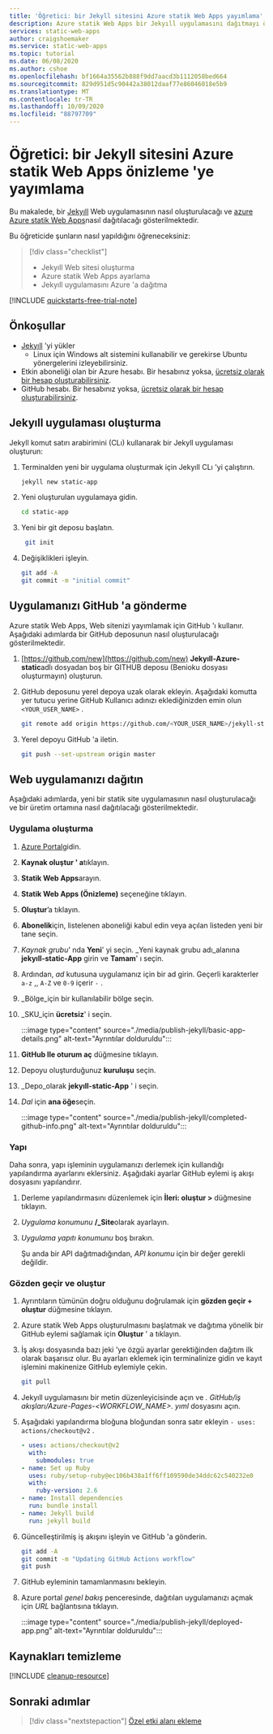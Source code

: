 ```yaml
---
title: 'Öğretici: bir Jekyll sitesini Azure statik Web Apps yayımlama'
description: Azure statik Web Apps bir Jekyıll uygulamasını dağıtmayı öğrenin.
services: static-web-apps
author: craigshoemaker
ms.service: static-web-apps
ms.topic: tutorial
ms.date: 06/08/2020
ms.author: cshoe
ms.openlocfilehash: bf1664a35562b888f9dd7aacd3b1112058bed664
ms.sourcegitcommit: 829d951d5c90442a38012daaf77e86046018e5b9
ms.translationtype: MT
ms.contentlocale: tr-TR
ms.lasthandoff: 10/09/2020
ms.locfileid: "88797709"
---
```

# <a name="tutorial-publish-a-jekyll-site-to-azure-static-web-apps-preview"></a>Öğretici: bir Jekyll sitesini Azure statik Web Apps önizleme 'ye yayımlama

Bu makalede, bir [Jekyıll](https://jekyllrb.com/) Web uygulamasının nasıl oluşturulacağı ve [azure Azure statik Web Apps](overview.md)nasıl dağıtılacağı gösterilmektedir.

Bu öğreticide şunların nasıl yapıldığını öğreneceksiniz:

> [!div class="checklist"]
>
> - Jekyıll Web sitesi oluşturma
> - Azure statik Web Apps ayarlama
> - Jekyıll uygulamasını Azure 'a dağıtma

[!INCLUDE [quickstarts-free-trial-note](../../includes/quickstarts-free-trial-note.md)]

## <a name="prerequisites"></a>Önkoşullar

- [Jekyıll](https://jekyllrb.com/docs/installation/) 'yi yükler
  - Linux için Windows alt sistemini kullanabilir ve gerekirse Ubuntu yönergelerini izleyebilirsiniz.
- Etkin aboneliği olan bir Azure hesabı. Bir hesabınız yoksa, [ücretsiz olarak bir hesap oluşturabilirsiniz](https://azure.microsoft.com/free/).
- GitHub hesabı. Bir hesabınız yoksa, [ücretsiz olarak bir hesap oluşturabilirsiniz](https://github.com/join).

## <a name="create-jekyll-app"></a>Jekyıll uygulaması oluşturma

Jekyll komut satırı arabirimini (CLı) kullanarak bir Jekyll uygulaması oluşturun:

1. Terminalden yeni bir uygulama oluşturmak için Jekyıll CLı 'yi çalıştırın.

   ```bash
   jekyll new static-app
   ```

1. Yeni oluşturulan uygulamaya gidin.

   ```bash
   cd static-app
   ```

1. Yeni bir git deposu başlatın.

   ```bash
    git init
   ```

1. Değişiklikleri işleyin.

   ```bash
   git add -A
   git commit -m "initial commit"
   ```

## <a name="push-your-application-to-github"></a>Uygulamanızı GitHub 'a gönderme

Azure statik Web Apps, Web sitenizi yayımlamak için GitHub 'ı kullanır. Aşağıdaki adımlarda bir GitHub deposunun nasıl oluşturulacağı gösterilmektedir.

1. [https://github.com/new](https://github.com/new) **Jekyıll-Azure-static**adlı dosyadan boş bir GITHUB deposu (Benioku dosyası oluşturmayın) oluşturun.

1. GitHub deposunu yerel depoya uzak olarak ekleyin. Aşağıdaki komutta yer tutucu yerine GitHub Kullanıcı adınızı eklediğinizden emin olun `<YOUR_USER_NAME>` .

   ```bash
   git remote add origin https://github.com/<YOUR_USER_NAME>/jekyll-static-app
   ```

1. Yerel depoyu GitHub 'a iletin.

   ```bash
   git push --set-upstream origin master
   ```

## <a name="deploy-your-web-app"></a>Web uygulamanızı dağıtın

Aşağıdaki adımlarda, yeni bir statik site uygulamasının nasıl oluşturulacağı ve bir üretim ortamına nasıl dağıtılacağı gösterilmektedir.

### <a name="create-the-application"></a>Uygulama oluşturma

1. [Azure Portal](https://portal.azure.com)gidin.

1. **Kaynak oluştur ' a**tıklayın.

1. **Statik Web Apps**arayın.

1. **Statik Web Apps (Önizleme)** seçeneğine tıklayın.

1. **Oluştur**’a tıklayın.

1. **Abonelik**için, listelenen aboneliği kabul edin veya açılan listeden yeni bir tane seçin.

1. _Kaynak grubu_' nda **Yeni**' yi seçin. _Yeni kaynak grubu adı_alanına **jekyıll-static-App** girin ve **Tamam**' ı seçin.

1. Ardından, _ad_ kutusuna uygulamanız için bir ad girin. Geçerli karakterler `a-z` ,, `A-Z` ve `0-9` içerir `-` .

1. _Bölge_için bir kullanılabilir bölge seçin.

1. _SKU_için **ücretsiz**' i seçin.

    :::image type="content" source="./media/publish-jekyll/basic-app-details.png" alt-text="Ayrıntılar dolduruldu":::

1. **GitHub Ile oturum aç** düğmesine tıklayın.

1. Depoyu oluşturduğunuz **kuruluşu** seçin.

1. _Depo_olarak **jekyıll-static-App** ' i seçin.

1. _Dal_ için **ana öğe**seçin.

    :::image type="content" source="./media/publish-jekyll/completed-github-info.png" alt-text="Ayrıntılar dolduruldu":::

### <a name="build"></a>Yapı

Daha sonra, yapı işleminin uygulamanızı derlemek için kullandığı yapılandırma ayarlarını eklersiniz. Aşağıdaki ayarlar GitHub eylemi iş akışı dosyasını yapılandırır.

1. Derleme yapılandırmasını düzenlemek için **İleri: oluştur >** düğmesine tıklayın.

1. _Uygulama konumunu_ **/_Site**olarak ayarlayın.

1. _Uygulama yapıtı konumunu_ boş bırakın.

   Şu anda bir API dağıtmadığından, _API konumu_ için bir değer gerekli değildir.

### <a name="review-and-create"></a>Gözden geçir ve oluştur

1. Ayrıntıların tümünün doğru olduğunu doğrulamak için **gözden geçir + oluştur** düğmesine tıklayın.

1. Azure statik Web Apps oluşturulmasını başlatmak ve dağıtıma yönelik bir GitHub eylemi sağlamak için **Oluştur** ' a tıklayın.

1. İş akışı dosyasında bazı jeki 'ye özgü ayarlar gerektiğinden dağıtım ilk olarak başarısız olur. Bu ayarları eklemek için terminalinize gidin ve kayıt işlemini makinenize GitHub eylemiyle çekin.

   ```bash
   git pull
   ```

1. Jekyıll uygulamasını bir metin düzenleyicisinde açın ve _. GitHub/iş akışları/Azure-Pages-<WORKFLOW_NAME>. yıml_ dosyasını açın.

1. Aşağıdaki yapılandırma bloğuna bloğundan sonra satır ekleyin `- uses: actions/checkout@v2` .

    ```yml
    - uses: actions/checkout@v2
      with:
        submodules: true
    - name: Set up Ruby
      uses: ruby/setup-ruby@ec106b438a1ff6ff109590de34ddc62c540232e0
      with:
        ruby-version: 2.6
    - name: Install dependencies
      run: bundle install
    - name: Jekyll build
      run: jekyll build
    ```

1. Güncelleştirilmiş iş akışını işleyin ve GitHub 'a gönderin.

    ```bash
    git add -A
    git commit -m "Updating GitHub Actions workflow"
    git push
    ```

1. GitHub eyleminin tamamlanmasını bekleyin.

1. Azure portal _genel bakış_ penceresinde, dağıtılan uygulamanızı açmak için _URL_ bağlantısına tıklayın.

   :::image type="content" source="./media/publish-jekyll/deployed-app.png" alt-text="Ayrıntılar dolduruldu":::

## <a name="clean-up-resources"></a>Kaynakları temizleme

[!INCLUDE [cleanup-resource](../../includes/static-web-apps-cleanup-resource.md)]

## <a name="next-steps"></a>Sonraki adımlar

> [!div class="nextstepaction"]
> [Özel etki alanı ekleme](custom-domain.md)
